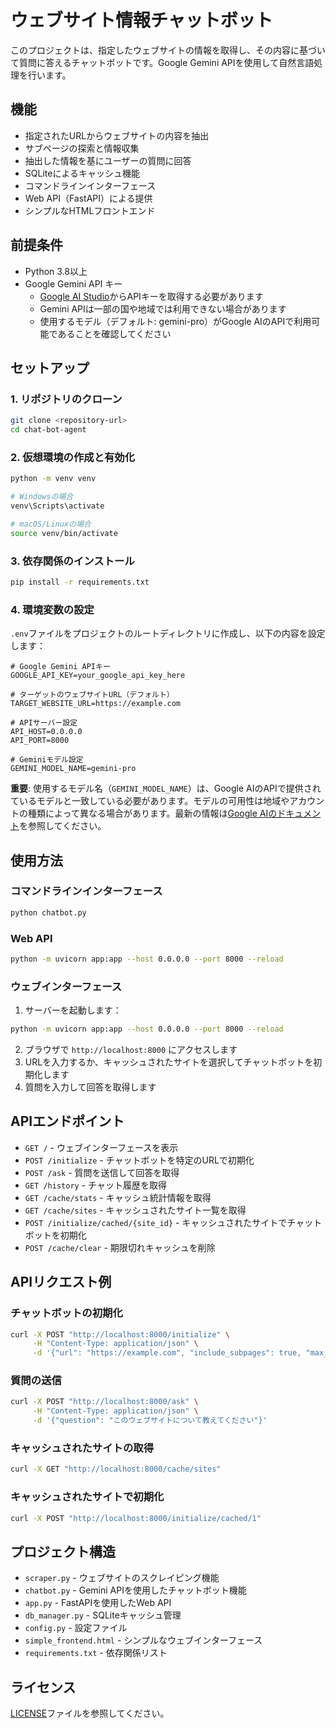 # ウェブサイト情報チャットボット

このプロジェクトは、指定したウェブサイトの情報を取得し、その内容に基づいて質問に答えるチャットボットです。Google Gemini APIを使用して自然言語処理を行います。

## 機能

- 指定されたURLからウェブサイトの内容を抽出
- サブページの探索と情報収集
- 抽出した情報を基にユーザーの質問に回答
- SQLiteによるキャッシュ機能
- コマンドラインインターフェース
- Web API（FastAPI）による提供
- シンプルなHTMLフロントエンド

## 前提条件

- Python 3.8以上
- Google Gemini API キー
  - [Google AI Studio](https://ai.google.dev/)からAPIキーを取得する必要があります
  - Gemini APIは一部の国や地域では利用できない場合があります
  - 使用するモデル（デフォルト: gemini-pro）がGoogle AIのAPIで利用可能であることを確認してください

## セットアップ

### 1. リポジトリのクローン

```bash
git clone <repository-url>
cd chat-bot-agent
```

### 2. 仮想環境の作成と有効化

```bash
python -m venv venv

# Windowsの場合
venv\Scripts\activate

# macOS/Linuxの場合
source venv/bin/activate
```

### 3. 依存関係のインストール

```bash
pip install -r requirements.txt
```

### 4. 環境変数の設定

`.env`ファイルをプロジェクトのルートディレクトリに作成し、以下の内容を設定します：

```
# Google Gemini APIキー
GOOGLE_API_KEY=your_google_api_key_here

# ターゲットのウェブサイトURL（デフォルト）
TARGET_WEBSITE_URL=https://example.com

# APIサーバー設定
API_HOST=0.0.0.0
API_PORT=8000

# Geminiモデル設定
GEMINI_MODEL_NAME=gemini-pro
```

**重要**: 使用するモデル名（`GEMINI_MODEL_NAME`）は、Google AIのAPIで提供されているモデルと一致している必要があります。モデルの可用性は地域やアカウントの種類によって異なる場合があります。最新の情報は[Google AIのドキュメント](https://ai.google.dev/docs)を参照してください。

## 使用方法

### コマンドラインインターフェース

```bash
python chatbot.py
```

### Web API

```bash
python -m uvicorn app:app --host 0.0.0.0 --port 8000 --reload
```

### ウェブインターフェース

1. サーバーを起動します：
```bash
python -m uvicorn app:app --host 0.0.0.0 --port 8000 --reload
```
2. ブラウザで `http://localhost:8000` にアクセスします
3. URLを入力するか、キャッシュされたサイトを選択してチャットボットを初期化します
4. 質問を入力して回答を取得します

## APIエンドポイント

- `GET /` - ウェブインターフェースを表示
- `POST /initialize` - チャットボットを特定のURLで初期化
- `POST /ask` - 質問を送信して回答を取得
- `GET /history` - チャット履歴を取得
- `GET /cache/stats` - キャッシュ統計情報を取得
- `GET /cache/sites` - キャッシュされたサイト一覧を取得
- `POST /initialize/cached/{site_id}` - キャッシュされたサイトでチャットボットを初期化
- `POST /cache/clear` - 期限切れキャッシュを削除

## APIリクエスト例

### チャットボットの初期化

```bash
curl -X POST "http://localhost:8000/initialize" \
     -H "Content-Type: application/json" \
     -d '{"url": "https://example.com", "include_subpages": true, "max_pages": 10, "max_depth": 2}'
```

### 質問の送信

```bash
curl -X POST "http://localhost:8000/ask" \
     -H "Content-Type: application/json" \
     -d '{"question": "このウェブサイトについて教えてください"}'
```

### キャッシュされたサイトの取得

```bash
curl -X GET "http://localhost:8000/cache/sites"
```

### キャッシュされたサイトで初期化

```bash
curl -X POST "http://localhost:8000/initialize/cached/1"
```

## プロジェクト構造

- `scraper.py` - ウェブサイトのスクレイピング機能
- `chatbot.py` - Gemini APIを使用したチャットボット機能
- `app.py` - FastAPIを使用したWeb API
- `db_manager.py` - SQLiteキャッシュ管理
- `config.py` - 設定ファイル
- `simple_frontend.html` - シンプルなウェブインターフェース
- `requirements.txt` - 依存関係リスト

## ライセンス

[LICENSE](LICENSE)ファイルを参照してください。 
